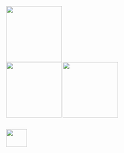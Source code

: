 <img src="http://github-profile-summary-cards.vercel.app/api/cards/profile-details?username=luvrok&theme=github_dark" height="151">
<div align="left">
  <img src="http://github-profile-summary-cards.vercel.app/api/cards/stats?username=luvrok&theme=github_dark" align="left" height="150">
  <img src="https://github-profile-summary-cards.vercel.app/api/cards/most-commit-language?username=luvrok&theme=github_dark" align="left" height="150">
  &nbsp;<br clear="all">
</div>
<br>
<p>
  <img src="https://nixos.wiki/images/thumb/2/20/Home-nixos-logo.png/414px-Home-nixos-logo.png" width="55.5" height="48">
</p>
